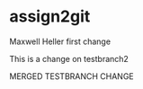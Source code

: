 # assign2git
Maxwell Heller
first change


This is a change on testbranch2


MERGED TESTBRANCH CHANGE

